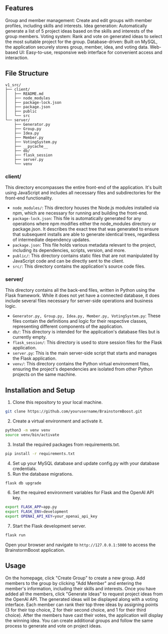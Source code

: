 ## Features
Group and member management: Create and edit groups with member profiles, including skills and interests.
Idea generation: Automatically generate a list of 5 project ideas based on the skills and interests of the group members.
Voting system: Rank and vote on generated ideas to select the most suitable project for the group.
Database-driven: Built on MySQL, the application securely stores group, member, idea, and voting data.
Web-based UI: Easy-to-use, responsive web interface for convenient access and interaction.

## File Structure
```
v1_src/
├── client/
│   ├── README.md
│   ├── node_modules
│   ├── package-lock.json
│   ├── package.json
│   ├── public
│   └── src
└── server/
    ├── Generator.py
    ├── Group.py
    ├── Idea.py
    ├── Member.py
    ├── VotingSystem.py
    ├── __pycache__
    ├── db/
    ├── flask_session
    ├── server.py
    └── venv
```

### client/
This directory encompasses the entire front-end of the application. It's built using JavaScript and includes all necessary files and subdirectories for the front-end functionality.
- `node_modules/`: This directory houses the Node.js modules installed via npm, which are necessary for running and building the front-end.
- `package-lock.json`: This file is automatically generated for any operations where npm modifies either the node_modules directory or package.json. It describes the exact tree that was generated to ensure that subsequent installs are able to generate identical trees, regardless of intermediate dependency updates.
- `package.json`: This file holds various metadata relevant to the project, including its dependencies, scripts, version, and more.
- `public/`: This directory contains static files that are not manipulated by JavaScript code and can be directly sent to the client.
- `src/`: This directory contains the application's source code files.

### server/
This directory contains all the back-end files, written in Python using the Flask framework. While it does not yet have a connected database, it does include several files necessary for server-side operations and business logic.
- `Generator.py, Group.py, Idea.py, Member.py, VotingSystem.py`: These files contain the definitions and logic for their respective classes, representing different components of the application.
- `db/`: This directory is intended for the application's database files but is currently empty.
- `flask_session/`: This directory is used to store session files for the Flask application.
- `server.py`: This is the main server-side script that starts and manages the Flask application.
- `venv/`: This directory contains the Python virtual environment files, ensuring the project's dependencies are isolated from other Python projects on the same machine.

## Installation and Setup

1. Clone this repository to your local machine.
```bash
git clone https://github.com/yourusername/BrainstormBoost.git
```
2. Create a virtual environment and activate it.
```bash
python3 -m venv venv
source venv/bin/activate
```
3. Install the required packages from requirements.txt.
```bash
pip install -r requirements.txt
```
4. Set up your MySQL database and update config.py with your database credentials.
5. Run the database migrations.
```bash
flask db upgrade
```
6. Set the required environment variables for Flask and the OpenAI API key.
```bash
export FLASK_APP=app.py
export FLASK_ENV=development
export OPENAI_API_KEY=your_openai_api_key
```
7. Start the Flask development server.
```bash
flask run
```
Open your browser and navigate to `http://127.0.0.1:5000` to access the BrainstormBoost application.

## Usage
On the homepage, click "Create Group" to create a new group.
Add members to the group by clicking "Add Member" and entering the member's information, including their skills and interests.
Once you have added all the members, click "Generate Ideas" to request project ideas from the OpenAI API.
The generated ideas will be displayed along with a voting interface. Each member can rank their top three ideas by assigning points (3 for their top choice, 2 for their second choice, and 1 for their third choice).
After the members have cast their votes, the application will display the winning idea.
You can create additional groups and follow the same process to generate and vote on project ideas.

